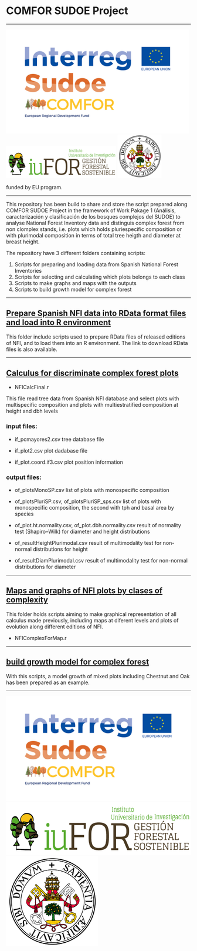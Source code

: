 # COMFOR SUDOE Project

---

<img 
      src="./logos/COMFOR_LOGO_ERDF.jpg" 
      width="500"/>
<img 
      src="./logos/iuFOR.png" 
      width="300"/>
<img 
      src="./logos/uva.png" 
      width="120"/>

funded by EU program.

---

This repository has been build to share and store the script prepared along COMFOR SUDOE Project in the framework of Work Pakage 1 (Análisis, caracterización y clasificación de los bosques
complejos del SUDOE) to analyse National Forest Inventory data and distinguis complex forest from non clomplex stands, i.e. plots which holds pluriespecific composition or with plurimodal composition in terms of total tree heigth and diameter at breast height.

The repository have 3 different folders containing scripts:

1. Scripts for preparing and loading data from Spanish National Forest Inventories
2. Scripts for selecting and calculating which plots belongs to each class
3. Scripts to make graphs and maps with the outputs
4. Scripts to build growth model for complex forest

---

## [Prepare Spanish NFI data into RData format files and load into R environment](./scripts4PrepareIFNdata/readme.md)

This folder include scripts used to prepare RData files of released editions of NFI, and to load them into an R environment.
The link to download RData files is also available.

---

## [Calculus for discriminate complex forest plots](./scripts4calculus/readme.md)

- NFICalcFinal.r

This file read tree data from Spanish NFI database and select plots with multispecific composition and plots with multiestratified composition at height and dbh levels

### input files:

- if_pcmayores2.csv
tree database file


- if_plot2.csv
plot dadabase file

- if_plot.coord.if3.csv
plot position information


### output files:

- of_plotsMonoSP.csv
list of plots with monospecific composition

- of_plotsPluriSP.csv, of_plotsPluriSP_sps.csv
list of plots with monospecific composition, the second with tph and basal area by species

- of_plot.ht.normality.csv, of_plot.dbh.normality.csv
result of normality test (Shapiro–Wilk) for diameter and height distributions

- of_resultHeightPlurimodal.csv
result of multimodality test for non-normal distributions for height

- of_resultDiamPlurimodal.csv
result of multimodality test for non-normal distributions for diameter

---


## [Maps and graphs of NFI plots by clases of complexity](./scripts4Report/readme.md)

This folder holds scripts aiming to make graphical representation of all calculus made previously, including maps at diferent levels and plots of evolution along different editions of NFI.

- NFIComplexForMap.r


---

## [build growth model for complex forest](./scripts4GrowthModel/readme.md)

With this scripts, a model growth of mixed plots including Chestnut and Oak has been prepared as an example.


---

[![COMFOR](./logos/COMFOR_LOGO_ERDF.jpg)](https://www.comfor-sudoe.eu/)
[![iuFOR](./logos/iuFOR.png)](https://iufor.uva.es)
[![UVa](./logos/uva.png)](https://uva.es)


<!--
---

<left>
<img src="./logos/COMFOR_LOGO_ERDF.jpg" width="466"/>
<img src="./logos/iuFOR.png" width="330"/>
<img src="./logos/uva.png" width="129"/>
</left>
 -->
